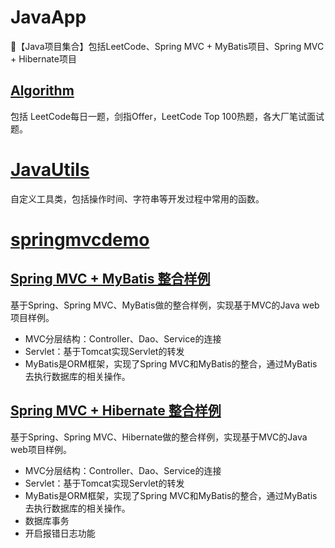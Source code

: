 # JavaApp
🛶【Java项目集合】包括LeetCode、Spring MVC + MyBatis项目、Spring MVC + Hibernate项目


## [Algorithm](https://github.com/jinzbone/JavaApp/tree/master/Algorithm)

包括 LeetCode每日一题，剑指Offer，LeetCode Top 100热题，各大厂笔试面试题。

# [JavaUtils](https://github.com/jinzbone/JavaApp/tree/master/JavaUtils)

自定义工具类，包括操作时间、字符串等开发过程中常用的函数。

# [springmvcdemo](https://github.com/jinzbone/JavaApp/tree/master/springmvcdemo)

## [Spring MVC + MyBatis 整合样例](https://github.com/jinzbone/JavaApp/tree/master/springmvcdemo/SSMsample)

基于Spring、Spring MVC、MyBatis做的整合样例，实现基于MVC的Java web项目样例。

+ MVC分层结构：Controller、Dao、Service的连接
+ Servlet：基于Tomcat实现Servlet的转发
+ MyBatis是ORM框架，实现了Spring MVC和MyBatis的整合，通过MyBatis去执行数据库的相关操作。

## [Spring MVC + Hibernate 整合样例](https://github.com/jinzbone/JavaApp/tree/master/springmvcdemo/SSHsample)

基于Spring、Spring MVC、Hibernate做的整合样例，实现基于MVC的Java web项目样例。

+ MVC分层结构：Controller、Dao、Service的连接
+ Servlet：基于Tomcat实现Servlet的转发
+ MyBatis是ORM框架，实现了Spring MVC和MyBatis的整合，通过MyBatis去执行数据库的相关操作。
+ 数据库事务
+ 开启报错日志功能









